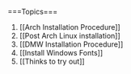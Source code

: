 ===Topics===

1. [[Arch Installation Procedure]]
2. [[Post Arch Linux installation]]
3. [[DMW Installation Procedure]]
4. [[Install Windows Fonts]]
5. [[Thinks to try out]]
